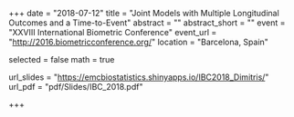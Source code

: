 +++
date = "2018-07-12"
title = "Joint Models with Multiple Longitudinal Outcomes and a Time-to-Event"
abstract = ""
abstract_short = ""
event = "XXVIII International Biometric Conference"
event_url = "http://2016.biometricconference.org/"
location = "Barcelona, Spain"

selected = false
math = true

url_slides = "https://emcbiostatistics.shinyapps.io/IBC2018_Dimitris/"
url_pdf = "pdf/Slides/IBC_2018.pdf"

+++
